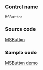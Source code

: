 ### Control name

`MSButton`

### Source code

[MSButton](https://github.com/microsoft/fluentui-apple/blob/master/ios/FluentUI/Controls/MSButton.swift)

### Sample code

[MSButton demo](https://github.com/microsoft/fluentui-apple/blob/master/ios/FluentUI.Demo/FluentUI.Demo/Demos/MSButtonDemoController.swift)
